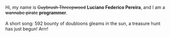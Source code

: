 Hi, my name is ~~Guybrush Threepwood~~ **Luciano Federico Pereira**, and I am a ~~wannabe pirate~~ **programmer**.<br><br>A short song: 592 bounty of doubloons gleams in the sun, a treasure hunt has just begun! Arrr!
